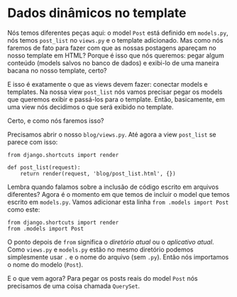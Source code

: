 # Dados dinâmicos no template

Nós temos diferentes peças aqui: o model `Post` está definido em `models.py`, nós temos `post_list` no `views.py` e o template adicionado. Mas como nós faremos de fato para fazer com que as nossas postagens apareçam no nosso template em HTML? Porque é isso que nós queremos: pegar algum conteúdo \(models salvos no banco de dados\) e exibi-lo de uma maneira bacana no nosso template, certo?

E isso é exatamente o que as views devem fazer: conectar models e templates. Na nossa view `post_list` nós vamos precisar pegar os models que queremos exibir e passá-los para o template. Então, basicamente, em uma view nós decidimos o que será exibido no template.

Certo, e como nós faremos isso?

Precisamos abrir o nosso `blog/views.py`. Até agora a view `post_list` se parece com isso:

```text
from django.shortcuts import render

def post_list(request):
    return render(request, 'blog/post_list.html', {})
```

Lembra quando falamos sobre a inclusão de código escrito em arquivos diferentes? Agora é o momento em que temos de incluir o model que temos escrito em `models.py`. Vamos adicionar esta linha `from .models import Post` como este:

```text
from django.shortcuts import render
from .models import Post
```

O ponto depois de `from` significa o _diretório atual_ ou o _aplicativo atual_. Como `views.py` e `models.py` estão no mesmo diretório podemos simplesmente usar `.` e o nome do arquivo \(sem `.py`\). Então nós importamos o nome do modelo \(`Post`\).

E o que vem agora? Para pegar os posts reais do model `Post` nós precisamos de uma coisa chamada `QuerySet`.

